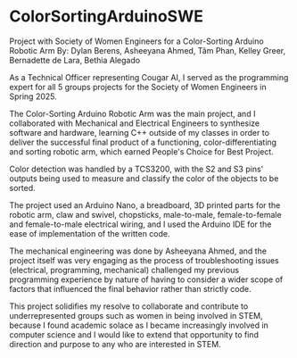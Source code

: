 # ColorSortingArduinoSWE
Project with Society of Women Engineers for a Color-Sorting Arduino Robotic Arm
By: Dylan Berens, Asheeyana Ahmed, Tâm Phan, Kelley Greer, Bernadette de Lara, Bethia Alegado

As a Technical Officer representing Cougar AI, I served as the programming expert for all 5 groups projects for the Society of Women Engineers in Spring 2025.

The Color-Sorting Arduino Robotic Arm was the main project, and I collaborated with Mechanical and Electrical Engineers to synthesize software and hardware, learning C++ outside of my classes in order to deliver the successful final product of a functioning, color-differentiating and sorting robotic arm, which earned People's Choice for Best Project.

Color detection was handled by a TCS3200, with the S2 and S3 pins' outputs being used to measure and classify the color of the objects to be sorted.

The project used an Arduino Nano, a breadboard, 3D printed parts for the robotic arm, claw and swivel, chopsticks, male-to-male, female-to-female and female-to-male electrical wiring, and I used the Arduino IDE for the ease of implementation of the written code.

The mechanical engineering was done by Asheeyana Ahmed, and the project itself was very engaging as the process of troubleshooting issues (electrical, programming, mechanical) challenged my previous programming experience by nature of having to consider a wider scope of factors that influenced the final behavior rather than strictly code. 

This project solidifies my resolve to collaborate and contribute to underrepresented groups such as women in being involved in STEM, because I found academic solace as I became increasingly involved in computer science and I would like to extend that opportunity to find direction and purpose to any who are interested in STEM.
